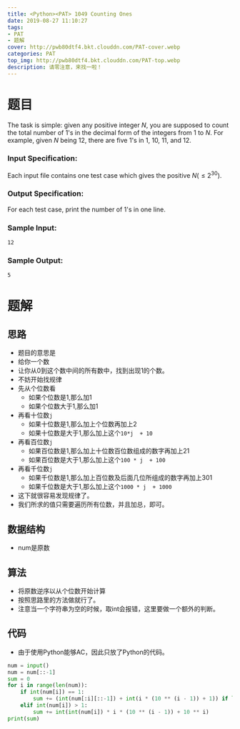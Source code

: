```yaml
---
title: <Python><PAT> 1049 Counting Ones
date: 2019-08-27 11:10:27
tags: 
- PAT
- 题解
cover: http://pwb80dtf4.bkt.clouddn.com/PAT-cover.webp
categories: PAT
top_img: http://pwb80dtf4.bkt.clouddn.com/PAT-top.webp
description: 请零注意，来找一啦！
---
```


# 题目

The task is simple: given any positive integer *N*, you are supposed to count the total number of 1's in the decimal form of the integers from 1 to *N*. For example, given *N* being 12, there are five 1's in 1, 10, 11, and 12.

### Input Specification:

Each input file contains one test case which gives the positive $N(\leq 2 ^ {30})$.

### Output Specification:

For each test case, print the number of 1's in one line.

### Sample Input:

```in
12
```

### Sample Output:

```out
5
```

# 题解

## 思路

+ 题目的意思是
+ 给你一个数
+ 让你从0到这个数中间的所有数中，找到出现1的个数。
+ 不妨开始找规律
+ 先从个位数看
  + 如果个位数是1,那么加1
  + 如果个位数大于1,那么加1
+ 再看十位数`j`
  + 如果十位数是1,那么加上个位数再加上2
  + 如果十位数是大于1,那么加上这个`10*j  + 10`
+ 再看百位数`j`
  + 如果百位数是1,那么加上十位数百位数组成的数字再加上21
  + 如果百位数是大于1,那么加上这个`100 * j  + 100`
+ 再看千位数`j`
  - 如果千位数是1,那么加上百位数及后面几位所组成的数字再加上301
  - 如果千位数是大于1,那么加上这个`1000 * j  + 1000`
+ 这下就很容易发现规律了。
+ 我们所求的值只需要遍历所有位数，并且加总，即可。

## 数据结构

+ num是原数

## 算法

+ 将原数逆序以从个位数开始计算
+ 按照思路里的方法做就行了。
+ 注意当一个字符串为空的时候，取int会报错，这里要做一个额外的判断。

## 代码

+ 由于使用Python能够AC，因此只放了Python的代码。

```python
num = input()
num = num[::-1]
sum = 0
for i in range(len(num)):
    if int(num[i]) == 1:
        sum += (int(num[:i][::-1]) + int(i * (10 ** (i - 1)) + 1)) if len(num[:i]) > 0 else 1
    elif int(num[i]) > 1:
        sum += int(int(num[i]) * i * (10 ** (i - 1)) + 10 ** i)
print(sum)
```


